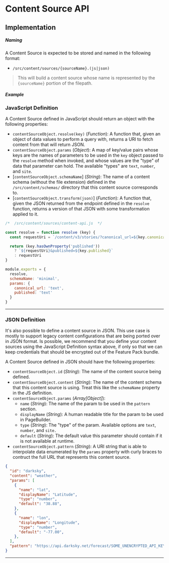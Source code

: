 # Content Source API

## Implementation

##### Naming

A Content Source is expected to be stored and named in the following format:

- `/src/content/sources/{sourceName}.(js|json)`

> This will build a content source whose name is represented by the `{sourceName}` portion of the filepath.

##### Example

### JavaScript Definition

A Content Source defined in JavaScript should return an object with the following properties:

- `contentSourceObject.resolve(key)` (*Function*): A function that, given an object of data values to perform a query with, returns a URI to fetch content from that will return JSON.
- `contentSourceObject.params` (*Object*): A map of key/value pairs whose keys are the names of parameters to be used in the `key` object passed to the `resolve` method when invoked, and whose values are the "type" of data that parameter can hold. The available "types" are `text`, `number`, and `site`.
- [`contentSourceObject.schemaName`] (*String*): The name of a content schema (without the file extension) defined in the `/src/content/schemas/` directory that this content source corresponds to.
- [`contentSourceObject.transform(json)`] (*Function*): A function that, given the JSON returned from the endpoint defined in the `resolve` function, returns a version of that JSON with some transformation applied to it.

```jsx
/*  /src/content/sources/content-api.js  */

const resolve = function resolve (key) {
  const requestUri = `/content/v3/stories/?canonical_url=${key.canonical_url || key.uri}`

  return (key.hasOwnProperty('published'))
    ? `${requestUri}&published=${key.published}`
    : requestUri
}

module.exports = {
  resolve,
  schemaName: 'minimal',
  params: {
    canonical_url: 'text',
    published: 'text'
  }
}
```

-----

### JSON Definition

It's also possible to define a content source in JSON. This use case is mostly to support legacy content configurations that are being ported over in JSON format. Is possible, we recommend that you define your content sources using the JavaScript Definition syntax above, if only so that we can keep credentials that should be encrypted out of the Feature Pack bundle.

A Content Source defined in JSON should have the following properties:

- `contentSourceObject.id` (*String*): The name of the content source being defined.
- `contentSourceObject.content` (*String*): The name of the content schema that this content source is using. Treat this like the `schemaName` property in the JS definition.
- `contentSourceObject.params` (*Array[Object]*): 
  - `name` (*String*): The name of the param to be used in the `pattern` section.
  - `displayName` (*String*): A human readable title for the param to be used in PageBuilder.
  - `type` (*String*): The "type" of the param. Available options are `text`, `number`, and `site.` 
  - `default` (*String*): The default value this parameter should contain if it is not available at runtime.
- `contentSourceObject.pattern` (*String*): A URI string that is able to interpolate data enumerated by the `params` property with curly braces to contruct the full URL that represents this content source.


```json
{
  "id": "darksky",
  "content": "weather",
  "params": [
    {
      "name": "lat",
      "displayName": "Latitude",
      "type": "number",
      "default": "38.88",
    },
    {
      "name": "lon",
      "displayName": "Longitude",
      "type": "number",
      "default": "-77.00",
    },
  ],
  "pattern": "https://api.darksky.net/forecast/SOME_UNENCRYPTED_API_KEY/{lat},{lon}"
}
```

-----
